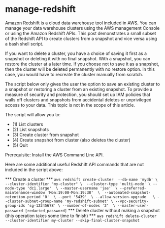 # manage-redshift

Amazon Redshift is a cloud data warehouse tool included in AWS. You can manage your data warehouse clusters using the AWS management Console or using the Amazon Redshift APIs. This post demonstrates a small subset of the Redshift API to create clusters from a snapshot and vice versa using a bash shell script.

If you want to delete a cluster, you have a choice of saving it first as a snapshot or deleting it with no final snapshot. With a snapshot, you can restore the cluster at a later time. If you choose not to save it as a snapshot, then the cluster will be deleted permanently with no restore option. In this case, you would have to recreate the cluster manually from scratch.

The script below only gives the user the option to save an existing cluster to a snapshot or restoring a cluster from an existing snapshot. To provide a measure of security and protection, you should set up IAM policies that walls off clusters and snapshots from accidental deletes or unprivileged access to your data. This topic is not in the scope of this article.

The script will allow you to:

* (1) List clusters
* (2) List snapshots
* (3) Create cluster from snapshot
* (4) Create snapshot from cluster (also deletes the cluster)
* (5) Quit

Prerequisite: Install the AWS Command Line API.

Here are some additional useful Redshift API commands that are not included in the script above:

*** Create a cluster ***
`
aws redshift create-cluster  --db-name 'mydb' \
    --cluster-identifier "my-cluster" \ 
    --cluster-type 'multi-node' \
    --node-type 'dc1.large'  \
    --master-username 'jae'  \
    --preferred-maintenance-window 'Mon:19:00-Mon:19:30'  \ 
    --automated-snapshot-retention-period '0'  \
    --port '5439'  \
    --allow-version-upgrade   \
    --cluster-subnet-group-name 'my-redshift-subnet' \
    --vpc-security-group-ids 'sg-12345678' \
    --number-of-nodes '2'  \
    --master-user-password [redacted_password]
` 
*** Delete cluster without making a snapshot (this operation takes some time to finish) ***
`
aws redshift delete-cluster --cluster-identifier my-cluster --skip-final-cluster-snapshot
`
